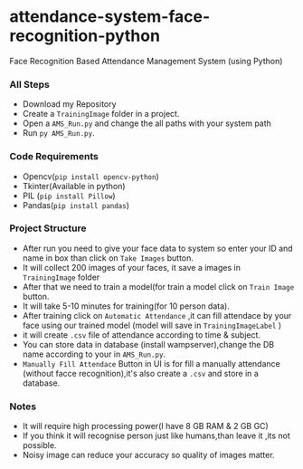 # attendance-system-face-recognition-python
Face Recognition Based Attendance Management System (using Python)


### All Steps
- Download my Repository 
- Create a `TrainingImage` folder in a project. 
- Open a `AMS_Run.py` and change the all paths with your system path
- Run `py AMS_Run.py`.

### Code Requirements
- Opencv(`pip install opencv-python`)
- Tkinter(Available in python)
- PIL (`pip install Pillow`)
- Pandas(`pip install pandas`)

### Project Structure
- After run you need to give your face data to system so enter your ID and name in box than click on `Take Images` button.
- It will collect 200 images of your faces, it save a images in `TrainingImage` folder
- After that we need to train a model(for train a model click on `Train Image` button.
- It will take 5-10 minutes for training(for 10 person data).
- After training click on `Automatic Attendance` ,it can fill attendace by your face using our trained model (model will save in `TrainingImageLabel` )
- it will create `.csv` file of attendance according to time & subject.
- You can store data in database (install wampserver),change the DB name according to your in `AMS_Run.py`.
- `Manually Fill Attendace` Button in UI is for fill a manually attendance (without facce recognition),it's also create a `.csv` and store in a database.

### Notes
- It will require high processing power(I have 8 GB RAM & 2 GB GC)
- If you think it will recognise person just like humans,than leave it ,its not possible.
- Noisy image can reduce your accuracy so quality of images matter.
